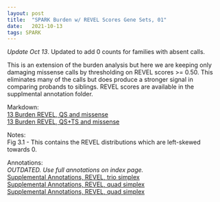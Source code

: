 ```yaml
---
layout: post
title:  "SPARK Burden w/ REVEL Scores Gene Sets, 01"
date:   2021-10-13
tags: SPARK
---
```


*Update Oct 13*. Updated to add 0 counts for families with absent calls.

This is an extension of the burden analysis but here we are keeping only damaging missense calls by thresholding on REVEL scores >= 0.50. This eliminates many of the calls but does produce a stronger signal in comparing probands to siblings. REVEL scores are available in the supplmental annotation folder.

Markdown:
<br>[13 Burden REVEL, QS and missense](https://www.dropbox.com/s/ag58qxihyjcc3pk/13_burden_revel_qs_missense.html?dl=0)
<br>[13 Burden REVEL, QS+TS and missense](https://www.dropbox.com/s/ng86fbx2o4ap3sw/13_burden_revel_qsts_missense.html?dl=0)

Notes:
<br>Fig 3.1 - This contains the REVEL distributions which are left-skewed towards 0.

Annotations:
<br>*OUTDATED. Use full annotations on index page.*
<br>[Supplemental Annotations, REVEL, trio simplex](https://www.dropbox.com/s/4aaak22tpx5r1kl/revel.triosimplex.txt?dl=0)
<br>[Supplemental Annotations, REVEL, quad simplex](https://www.dropbox.com/s/svr5kdpds11chqq/revel.quadsimplex.txt?dl=0)
<br>[Supplemental Annotations, REVEL, quad simplex](https://www.dropbox.com/s/n5ahznpustist5b/revel.quadmultiplex.txt?dl=0)